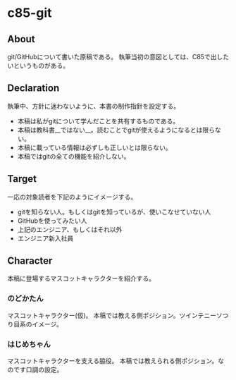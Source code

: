 c85-git
======

## About
git/GitHubについて書いた原稿である。
執筆当初の意図としては、C85で出したいというものがある。

## Declaration
執筆中、方針に迷わないように、本書の制作指針を設定する。

- 本稿は私がgitについて学んだことを共有するものである。
- 本稿は教科書__ではない__。読むことでgitが使えるようになるとは限らない。
- 本稿に載っている情報は必ずしも正しいとは限らない。
- 本稿ではgitの全ての機能を紹介しない。

## Target
一応の対象読者を下記のようにイメージする。

- gitを知らない人。もしくはgitを知っているが、使いこなせていない人
- GitHubを使ってみたい人
- 上記のエンジニア、もしくはそれ以外
- エンジニア新入社員

## Character
本稿に登場するマスコットキャラクターを紹介する。

### のどかたん
マスコットキャラクター(仮)。
本稿では教える側ポジション。ツインテニーソつり目系のイメージ。

### はじめちゃん
マスコットキャラクターを支える脇役。
本稿では教えられる側ポジション。なのです口調の設定。
